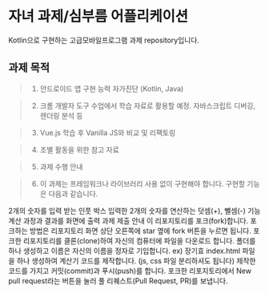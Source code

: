 # 자녀 과제/심부름 어플리케이션  
Kotlin으로 구현하는 고급모바일프로그램 과제 repository입니다.

## 과제 목적
> 1. 안드로이드 앱 구현 능력 자가진단 (Kotlin, Java)  

> 2. 크롬 개발자 도구 수업에서 학습 자료로 활용할 예정. 자바스크립트 디버깅, 렌더링 분석 등  

> 3. Vue.js 학습 후 Vanilla JS와 비교 및 리팩토링  

> 4. 조별 활동을 위한 참고 자료  

> 5. 과제 수행 안내  

> 6. 이 과제는 프레임워크나 라이브러리 사용 없이 구현해야 합니다. 구현할 기능은 다음과 같습니다.

2개의 숫자를 입력 받는 인풋 박스
입력한 2개의 숫자를 연산하는 덧셈(+), 뺄셈(-) 기능
계산 과정과 결과를 화면에 출력
과제 제출 안내
이 리포지토리를 포크(fork)합니다. 포크하는 방법은 리포지토리 화면 상단 오른쪽에 star 옆에 fork 버튼을 누르면 됩니다.
포크한 리포지토리를 클론(clone)하여 자신의 컴퓨터에 파일을 다운로드 합니다.
폴더를 하나 생성하고 이름은 자신의 이름을 정자로 기입합니다. ex) 장기효
index.html 파일을 하나 생성하여 계산기 코드를 제작합니다. (js, css 파일 분리하셔도 됩니다)
제작한 코드를 가지고 커밋(commit)과 푸시(push)를 합니다.
포크한 리포지토리에서 New pull request라는 버튼을 눌러 풀 리퀘스트(Pull Request, PR)를 보냅니다.
